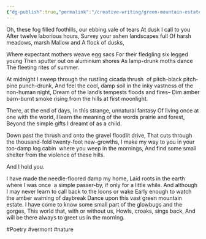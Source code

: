 ```yaml
---
{"dg-publish":true,"permalink":"/creative-writing/green-mountain-estate/"}
---
```




Oh, these fog filled foothills, our ebbing vale of tears
At dusk I call to you
After twelve laborious hours,
Survey your ashen landscapes full
Of harsh meadows, marsh
Mallow and
A flock of dusks,

Where expectant mothers weave egg sacs
For their fledgling six legged young
Then sputter out on aluminium shores
As lamp-drunk moths dance
The fleeting rites of summer.

At midnight I sweep through the rustling cicada thrush 
of pitch-black pitch-pine punch-drunk,
And feel the cool, damp soil in the inky vastness of the non-human night,
Dream of the land’s tempests floods and fires–
Dim amber barn-burnt smoke rising from the hills at first moonlight.

There, at the end of days,
In this strange, unnatural fantasy
Of living once at one with the world,
I learn the meaning of the words prairie and forest,
Beyond the simple gifts I dreamt of as a child.

Down past the thrush and onto the gravel floodlit drive,
That cuts through the thousand-fold twenty-foot new-growths,
I make my way to you in your too-damp log cabin 
where you weep in the mornings,
And find some small shelter from the violence of these hills.

And I hold you.

I have made the needle-floored damp my home,
Laid roots in the earth where I was once 
a simple passer-by, if only for a little while.
And although I may never learn to call back to the loons or wake
Early enough to watch the amber warning of daybreak
Dance upon this vast green mountain estate.
I have come to know some small part of the glowbugs and the gorges,
This world that, with or without us,
Howls, croaks, sings back,
And will be there always to greet us in the morning.
  
#Poetry #vermont #nature 